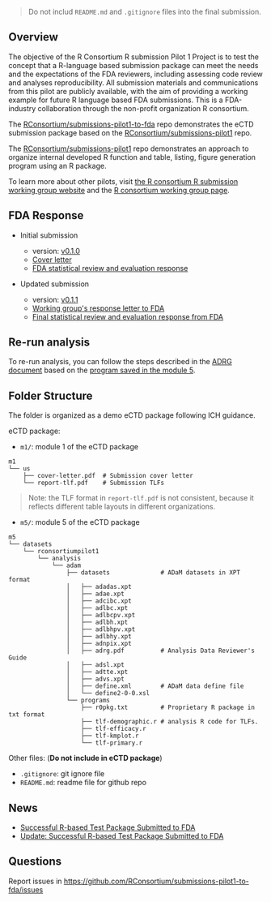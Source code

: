 > Do not includ `README.md` and `.gitignore` files into the final submission. 

## Overview

The objective of the R Consortium R submission Pilot 1 Project is to 
test the concept that a R-language based submission package can meet 
the needs and the expectations of the FDA reviewers, 
including assessing code review and analyses reproducibility. 
All submission materials and communications from this pilot are publicly available, 
with the aim of providing a working example for future R language based FDA submissions.
This is a FDA-industry collaboration through the non-profit organization R consortium.

The [RConsortium/submissions-pilot1-to-fda](https://github.com/RConsortium/submissions-pilot1-to-fda)
repo demonstrates the eCTD submission package based on the [RConsortium/submissions-pilot1](https://github.com/RConsortium/submissions-pilot1) repo.  

The [RConsortium/submissions-pilot1](https://github.com/RConsortium/submissions-pilot1) repo demonstrates an approach to organize internal developed R function and 
table, listing, figure generation program using an R package. 

To learn more about other pilots, visit [the R consortium R submission working group website](https://rconsortium.github.io/submissions-wg/) and the [R consortium working group page](https://www.r-consortium.org/projects/isc-working-groups).

## FDA Response 

- Initial submission
  + version: [v0.1.0](https://github.com/RConsortium/submissions-pilot1-to-fda/releases/tag/v0.1.0) 
  + [Cover letter](https://github.com/RConsortium/submissions-pilot1-to-fda/blob/main/m1/us/cover-letter.pdf)
  + [FDA statistical review and evaluation response](https://github.com/RConsortium/submissions-pilot1/blob/main/vignettes/fda/fda-response-2021-11-22.pdf)

- Updated submission
  + version: [v0.1.1](https://github.com/RConsortium/submissions-pilot1-to-fda/releases/tag/v0.1.1)
  + [Working group's response letter to FDA](https://github.com/RConsortium/submissions-pilot1-to-fda/blob/main/m1/us/response-to-fda-1.pdf)
  + [Final statistical review and evaluation response from FDA](https://github.com/RConsortium/submissions-wg/blob/main/_Documents/Summary_R_Pilot_Submission2.pdf)
  
  
## Re-run analysis 

To re-run analysis, you can follow the steps described in the 
[ADRG document](https://github.com/RConsortium/submissions-pilot1-to-fda/blob/main/m5/datasets/rconsortiumpilot1/analysis/adam/datasets/adrg.pdf) based on the 
[program saved in the module 5](https://github.com/RConsortium/submissions-pilot1-to-fda/tree/main/m5/datasets/rconsortiumpilot1/analysis/adam/programs). 

## Folder Structure 

The folder is organized as a demo eCTD package following ICH guidance. 

eCTD package: 

- `m1/`: module 1 of the eCTD package

```
m1
└── us
    ├── cover-letter.pdf  # Submission cover letter
    └── report-tlf.pdf    # Submission TLFs 
```

> Note: the TLF format in `report-tlf.pdf` is not consistent, 
> because it reflects different table layouts in different organizations. 

- `m5/`: module 5 of the eCTD package

```
m5
└── datasets
    └── rconsortiumpilot1
        └── analysis
            └── adam
                ├── datasets              # ADaM datasets in XPT format
                │   ├── adadas.xpt
                │   ├── adae.xpt
                │   ├── adcibc.xpt
                │   ├── adlbc.xpt
                │   ├── adlbcpv.xpt
                │   ├── adlbh.xpt
                │   ├── adlbhpv.xpt
                │   ├── adlbhy.xpt
                │   ├── adnpix.xpt
                │   ├── adrg.pdf          # Analysis Data Reviewer's Guide
                │   ├── adsl.xpt
                │   ├── adtte.xpt
                │   ├── advs.xpt
                │   ├── define.xml        # ADaM data define file
                │   └── define2-0-0.xsl
                └── programs
                    ├── r0pkg.txt         # Proprietary R package in txt format
                    ├── tlf-demographic.r # analysis R code for TLFs. 
                    ├── tlf-efficacy.r
                    ├── tlf-kmplot.r
                    └── tlf-primary.r
```
Other files: (**Do not include in eCTD package**)

- `.gitignore`: git ignore file
- `README.md`: readme file for github repo

## News

- [Successful R-based Test Package Submitted to FDA](https://www.r-consortium.org/blog/2021/12/08/successful-r-based-test-package-submitted-to-fda)
- [Update: Successful R-based Test Package Submitted to FDA](https://www.r-consortium.org/blog/2022/03/16/update-successful-r-based-test-package-submitted-to-fda)

## Questions 

Report issues in <https://github.com/RConsortium/submissions-pilot1-to-fda/issues>

